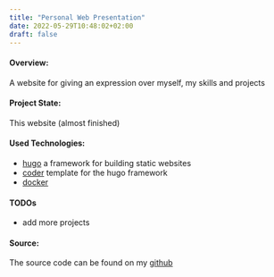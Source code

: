 ```yaml
---
title: "Personal Web Presentation"
date: 2022-05-29T10:48:02+02:00
draft: false
---
```


#### Overview:
A website for giving an expression over myself, my skills and projects

#### Project State:
This website (almost finished)

#### Used Technologies: 
* [hugo](https://gohugo.io/) a framework for building static websites
* [coder](https://github.com/luizdepra/hugo-coder) template for the hugo framework
* [docker](https://www.docker.com/)

#### TODOs
* add more projects

#### Source: 
The source code can be found on my [github](https://github.com/zyros90/personal-web-presentation)

